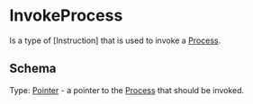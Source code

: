 # InvokeProcess
Is a type of [Instruction] that is used to invoke a [Process].

## Schema
Type: [Pointer] - a pointer to the [Process] that should be invoked.


[Process]: ../main_components/Process.md
[Pointer]: ../helper_components/Pointer.md